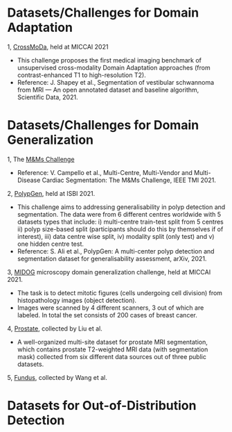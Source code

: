 # Datasets/Challenges for Domain Adaptation
1, [CrossMoDa](https://crossmoda.grand-challenge.org/), held at MICCAI 2021
* This challenge proposes the first medical imaging benchmark of unsupervised cross-modality Domain Adaptation approaches (from contrast-enhanced T1 to high-resolution T2).  
* Reference: J. Shapey et al., Segmentation of vestibular schwannoma from MRI — An open annotated dataset and baseline algorithm, Scientific Data, 2021.

# Datasets/Challenges for Domain Generalization
1, The [M&Ms Challenge](https://www.ub.edu/mnms/)
* Reference: V. Campello et al., Multi-Centre, Multi-Vendor and Multi-Disease Cardiac Segmentation: The M&Ms Challenge, IEEE TMI 2021.

2, [PolypGen](https://endocv2021.grand-challenge.org), held at ISBI 2021.
* This challenge aims to addressing generalisability in polyp detection and segmentation. The data were from 6 different centres worldwide with 5 datasets types that include: i) multi-centre train-test split from 5 centres ii) polyp size-based split (participants should do this by themselves if of interest), iii) data centre wise split, iv) modality split (only test) and v) one hidden centre test.
* Reference: S. Ali et al., PolypGen: A multi-center polyp detection and segmentation dataset for generalisability assessment, arXiv, 2021.

3, [MIDOG](https://miccai2021.org/en/) microscopy domain generalization challenge, held at MICCAI 2021.
* The task is to detect mitotic figures (cells undergoing cell division) from histopathology images (object detection).
* Images were scanned by 4 different scanners, 3 out of which are labeled. In total the set consists of 200 cases of breast cancer. 

4, [Prostate](https://liuquande.github.io/SAML/), collected by Liu et al.
* A well-organized multi-site dataset for prostate MRI segmentation, which contains prostate T2-weighted MRI data (with segmentation mask) collected from six different data sources out of three public datasets.

5, [Fundus](https://drive.google.com/file/d/1p33nsWQaiZMAgsruDoJLyatoq5XAH-TH/view), collected by Wang et al. 
# Datasets for Out-of-Distribution Detection
